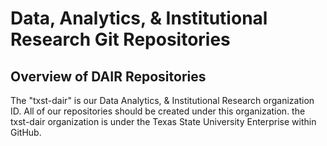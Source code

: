 # Data, Analytics, & Institutional Research Git Repositories 

<!--
👋
🙋‍♀️ Descript the organization
🌈 Contribution guidelines - how can the community get involved?
👩‍💻 Useful resources - where can the community find your docs? Is there anything else the community should know?
🍿 Fun facts - what does your team eat for breakfast?
🧙 Remember, you can do mighty things with the power of [Markdown](https://docs.github.com/github/writing-on-github/getting-started-with-writing-and-formatting-on-github/basic-writing-and-formatting-syntax)
-->

## Overview of DAIR Repositories

The "txst-dair" is our Data Analytics, & Institutional Research organization ID.  All of our repositories should be created under this organization. 
the txst-dair organization is under the Texas State University Enterprise within GitHub.
